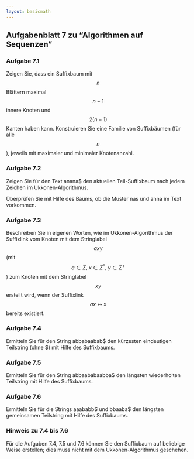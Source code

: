 ```yaml
---
layout: basicmath
---
```


## Aufgabenblatt 7 zu “Algorithmen auf Sequenzen”


### Aufgabe 7.1

Zeigen Sie, dass ein Suffixbaum mit $$n$$ Blättern maximal $$n-1$$ innere Knoten und $$2(n-1)$$ Kanten haben kann.
Konstruieren Sie eine Familie von Suffixbäumen (für alle $$n$$), jeweils mit maximaler und minimaler Knotenanzahl.


### Aufgabe 7.2

Zeigen Sie für den Text anana$ den aktuellen Teil-Suffixbaum nach jedem Zeichen im Ukkonen-Algorithmus.

Überprüfen Sie mit Hilfe des Baums, ob die Muster nas und anna im Text vorkommen.


### Aufgabe 7.3

Beschreiben Sie in eigenen Worten, wie im Ukkonen-Algorithmus der Suffixlink vom Knoten mit dem Stringlabel $$axy$$ (mit $$a\in\Sigma,\; x \in \Sigma^*,\; y \in\Sigma^+$$) zum Knoten mit dem Stringlabel $$xy$$ erstellt wird, wenn der Suffixlink $$ax \mapsto x$$ bereits existiert.


### Aufgabe 7.4

Ermitteln Sie für den String abbabaabab$ den kürzesten eindeutigen Teilstring (ohne $) mit Hilfe des Suffixbaums.


### Aufgabe 7.5

Ermitteln Sie für den String abbaababaabba$ den längsten wiederholten Teilstring mit Hilfe des Suffixbaums.


### Aufgabe 7.6

Ermitteln Sie für die Strings aaababb$ und bbaaba$ den längsten gemeinsamen Teilstring mit Hilfe des Suffixbaums.


### Hinweis zu 7.4 bis 7.6

Für die Aufgaben 7.4, 7.5 und 7.6 können Sie den Suffixbaum auf beliebige Weise erstellen; dies muss nicht mit dem Ukkonen-Algorithmus geschehen.
